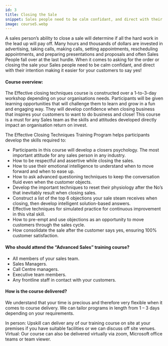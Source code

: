 ```yaml
---
id: 3
title: Closing the Sale
snippet: Sales people need to be calm confidant, and direct with their intention making it easier for your customers to say yes!
image: course5.webp
---
```


A sales person’s ability to close a sale will determine if all the hard work in the lead up will pay off. Many hours and thousands of dollars are invested in advertising, taking calls, making calls, setting appointments, rescheduling appointments, and preparing presentations and proposals and often Sales People fall over at the last hurdle. When it comes to asking for the order or closing the sale your Sales people need to be calm confidant, and direct with their intention making it easier for your customers to say yes!

#### Course overview:

The Effective closing techniques course is constructed over a 1-to-3-day workshop depending on your organisations needs. Participants will be given learning opportunities that will challenge them to learn and grow in a fun and engaging way. They will develop confidence when closing business that inspires your customers to want to do business and close! This course is a must for any Sales team as the skills and attitudes developed directly impact an organisation return on invest.

The Effective Closing Techniques Training Program helps participants develop the skills required to:

- Participants in this course will develop a closers psychology. The most important attitude for any sales person in any industry.
- How to be respectful and assertive while closing the sales.
- How to use their emotional intelligence to understand when to move forward and when to ease up.
- How to ask advanced questioning techniques to keep the conversation fluid even when the customer objects.
- Develop the important techniques to reset their physiology after the No’s that inevitably result when closing sales.
- Construct a list of the top 6 objections your sale steam receives when closing, then develop intelligent solution-based answers.
- Effective techniques for simulated practice for continuous improvement in this vital skill.
- How to pre-empt and use objections as an opportunity to move customers through the sales cycle.
- How consolidate the sale after the customer says yes, ensuring 100% customer satisfaction.

#### Who should attend the “Advanced Sales” training course?

- All members of your sales team.
- Sales Managers.
- Call Centre managers.
- Executive team members.
- Any frontline staff in contact with your customers.

#### How is the course delivered?

We understand that your time is precious and therefore very flexible when it comes to course delivery. We can tailor programs in length from 1 – 3 days depending on your requirements.

In person: Upskill can deliver any of our training course on site at your premises if you have suitable facilities or we can discuss off site venues.
Virtual: Our course can also be delivered virtually via zoom, Microsoft office teams or team viewer.
